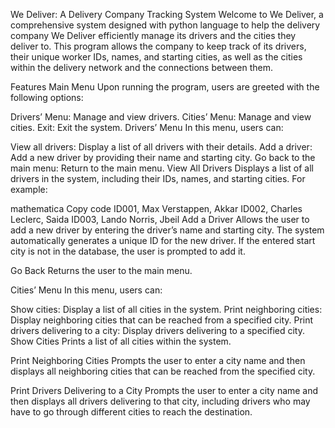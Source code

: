 We Deliver: A Delivery Company Tracking System
Welcome to We Deliver, a comprehensive system designed with python language to help the delivery company We Deliver efficiently manage its drivers and the cities they deliver to. This program allows the company to keep track of its drivers, their unique worker IDs, names, and starting cities, as well as the cities within the delivery network and the connections between them.

Features
Main Menu
Upon running the program, users are greeted with the following options:

Drivers’ Menu: Manage and view drivers.
Cities’ Menu: Manage and view cities.
Exit: Exit the system.
Drivers’ Menu
In this menu, users can:

View all drivers: Display a list of all drivers with their details.
Add a driver: Add a new driver by providing their name and starting city.
Go back to the main menu: Return to the main menu.
View All Drivers
Displays a list of all drivers in the system, including their IDs, names, and starting cities. For example:

mathematica
Copy code
ID001, Max Verstappen, Akkar
ID002, Charles Leclerc, Saida
ID003, Lando Norris, Jbeil
Add a Driver
Allows the user to add a new driver by entering the driver’s name and starting city. The system automatically generates a unique ID for the new driver. If the entered start city is not in the database, the user is prompted to add it.

Go Back
Returns the user to the main menu.

Cities’ Menu
In this menu, users can:

Show cities: Display a list of all cities in the system.
Print neighboring cities: Display neighboring cities that can be reached from a specified city.
Print drivers delivering to a city: Display drivers delivering to a specified city.
Show Cities
Prints a list of all cities within the system.

Print Neighboring Cities
Prompts the user to enter a city name and then displays all neighboring cities that can be reached from the specified city.

Print Drivers Delivering to a City
Prompts the user to enter a city name and then displays all drivers delivering to that city, including drivers who may have to go through different cities to reach the destination.
